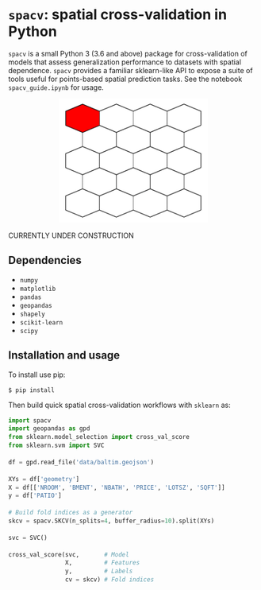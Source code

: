 # `spacv`: spatial cross-validation in Python

`spacv` is a small Python 3 (3.6 and above) package for cross-validation of models
that assess generalization performance to datasets with spatial dependence. `spacv` provides
a familiar sklearn-like API to expose a suite of tools useful for points-based spatial prediction tasks.
See the notebook `spacv_guide.ipynb` for usage.

<p align="center">
<img src="demo_viz.gif" width="300" height="250"/>
</p>

CURRENTLY UNDER CONSTRUCTION

## Dependencies

* `numpy`
* `matplotlib`
* `pandas`
* `geopandas`
* `shapely`
* `scikit-learn`
* `scipy`

## Installation and usage

To install use pip:

    $ pip install

Then build quick spatial cross-validation workflows with `sklearn` as:

```python
import spacv
import geopandas as gpd
from sklearn.model_selection import cross_val_score
from sklearn.svm import SVC

df = gpd.read_file('data/baltim.geojson')

XYs = df['geometry']
X = df[['NROOM', 'BMENT', 'NBATH', 'PRICE', 'LOTSZ', 'SQFT']]
y = df['PATIO']

# Build fold indices as a generator
skcv = spacv.SKCV(n_splits=4, buffer_radius=10).split(XYs)

svc = SVC()

cross_val_score(svc,       # Model 
                X,         # Features
                y,         # Labels
                cv = skcv) # Fold indices
```
